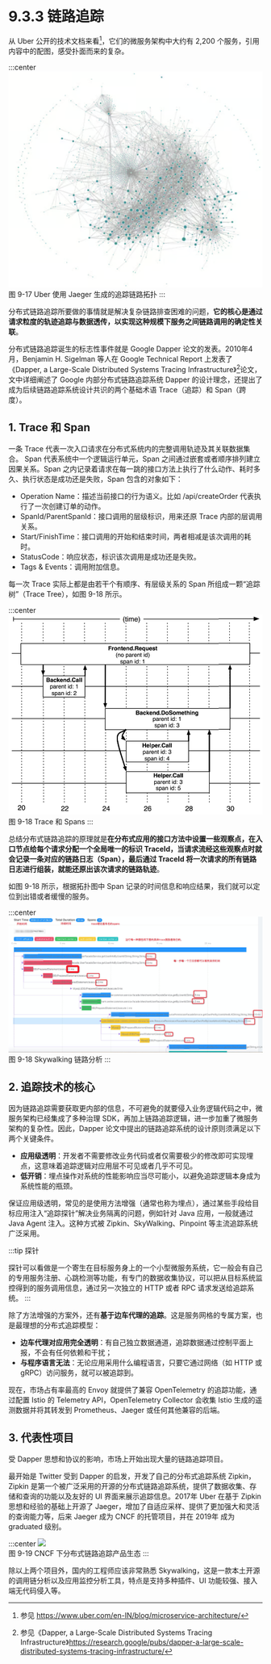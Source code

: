 # 9.3.3 链路追踪

从 Uber 公开的技术文档来看[^1]，它们的微服务架构中大约有 2,200 个服务，引用内容中的配图，感受扑面而来的复杂。

:::center
  ![](../assets/uber-microservice.png)<br/>
  图 9-17 Uber 使用 Jaeger 生成的追踪链路拓扑
:::

分布式链路追踪所要做的事情就是解决复杂链路排查困难的问题，**它的核心是通过请求粒度的轨迹追踪与数据透传，以实现这种规模下服务之间链路调用的确定性关联**。

分布式链路追踪诞生的标志性事件就是 Google Dapper 论文的发表。2010年4月，Benjamin H. Sigelman 等人在 Google Technical Report 上发表了《Dapper, a Large-Scale Distributed Systems Tracing Infrastructure》[^2]论文，文中详细阐述了 Google 内部分布式链路追踪系统 Dapper 的设计理念，还提出了成为后续链路追踪系统设计共识的两个基础术语 Trace（追踪）和 Span（跨度）。

## 1. Trace 和 Span

一条 Trace 代表一次入口请求在分布式系统内的完整调用轨迹及其关联数据集合。
Span 代表系统中一个逻辑运行单元，Span 之间通过嵌套或者顺序排列建立因果关系。Span 之内记录着请求在每一跳的接口方法上执行了什么动作、耗时多久、执行状态是成功还是失败，Span 包含的对象如下：

- Operation Name：描述当前接口的行为语义。比如 /api/createOrder 代表执行了一次创建订单的动作。
- SpanId/ParentSpanId：接口调用的层级标识，用来还原 Trace 内部的层调用关系。
- Start/FinishTime：接口调用的开始和结束时间，两者相减是该次调用的耗时。
- StatusCode：响应状态，标识该次调用是成功还是失败。
- Tags & Events：调用附加信息。

每一次 Trace 实际上都是由若干个有顺序、有层级关系的 Span 所组成一颗“追踪树”（Trace Tree），如图 9-18 所示。

:::center
  ![](../assets/Dapper-trace-span.png)<br/>
  图 9-18 Trace 和 Spans
:::

总结分布式链路追踪的原理就是**在分布式应用的接口方法中设置一些观察点，在入口节点给每个请求分配一个全局唯一的标识 TraceId，当请求流经这些观察点时就会记录一条对应的链路日志（Span），最后通过 TraceId 将一次请求的所有链路日志进行组装，就能还原出该次请求的链路轨迹**。

如图 9-18 所示，根据拓扑图中 Span 记录的时间信息和响应结果，我们就可以定位到出错或者缓慢的服务。

:::center
  ![](../assets/skywalking-ui.jpeg)<br/>
  图 9-18 Skywalking 链路分析
:::

## 2. 追踪技术的核心

因为链路追踪需要获取更内部的信息，不可避免的就要侵入业务逻辑代码之中，微服务架构已经集成了多种治理 SDK，再加上链路追踪逻辑，进一步加重了微服务架构的复杂性。因此，Dapper 论文中提出的链路追踪系统的设计原则须满足以下两个关键条件。

- **应用级透明**：开发者不需要修改业务代码或者仅需要极少的修改即可实现埋点，这意味着追踪逻辑对应用层不可见或者几乎不可见。
- **低开销**：埋点操作对系统的性能影响应当尽可能小，以避免追踪逻辑本身成为系统性能的瓶颈。

保证应用级透明，常见的是使用方法增强（通常也称为埋点），通过某些手段给目标应用注入“追踪探针”解决业务隔离的问题，例如针对 Java 应用，一般就通过 Java Agent 注入。这种方式被 Zipkin、SkyWalking、Pinpoint 等主流追踪系统广泛采用。

:::tip 探针

探针可以看做是一个寄生在目标服务身上的一个小型微服务系统，它一般会有自己的专用服务注册、心跳检测等功能，有专门的数据收集协议，可以把从目标系统监控得到的服务调用信息，通过另一次独立的 HTTP 或者 RPC 请求发送给追踪系统。
:::

除了方法增强的方案外，还有**基于边车代理的追踪**。这是服务网格的专属方案，也是最理想的分布式追踪模型：
- **边车代理对应用完全透明**：有自己独立数据通道，追踪数据通过控制平面上报，不会有任何依赖和干扰；
- **与程序语言无法**：无论应用采用什么编程语言，只要它通过网络（如 HTTP 或 gRPC）访问服务，就可以被追踪到。

现在，市场占有率最高的 Envoy 就提供了兼容 OpenTelemetry 的追踪功能，通过配置 Istio 的 Telemetry API，OpenTelemetry Collector 会收集 Istio 生成的遥测数据并将其转发到 Prometheus、Jaeger 或任何其他兼容的后端。

## 3. 代表性项目

受 Dapper 思想和协议的影响，市场上开始出现大量的链路追踪项目。

最开始是 Twitter 受到 Dapper 的启发，开发了自己的分布式追踪系统 Zipkin，Zipkin 是第一个被广泛采用的开源的分布式链路追踪系统，提供了数据收集、存储和查询的功能以及友好的 UI 界面来展示追踪信息。2017年 Uber 在基于 Zipkin 思想和经验的基础上开源了 Jaeger，增加了自适应采样、提供了更加强大和灵活的查询能力等，后来 Jaeger 成为 CNCF 的托管项目，并在 2019年 成为 graduated 级别。

:::center
  ![](../assets/tracing.png)<br/>
  图 9-19 CNCF 下分布式链路追踪产品生态
:::

除以上两个项目外，国内的工程师应该非常熟悉 Skywalking，这是一款本土开源的调用链分析以及应用监控分析工具，特点是支持多种插件、UI 功能较强、接入端无代码侵入等。

[^1]: 参见 https://www.uber.com/en-IN/blog/microservice-architecture/
[^2]: 参见《Dapper, a Large-Scale Distributed Systems Tracing Infrastructure》https://research.google/pubs/dapper-a-large-scale-distributed-systems-tracing-infrastructure/

[^3]: 参见 https://logz.io/gap/devops-pulse-2022/
